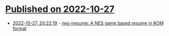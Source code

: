 # [Published on 2022-10-27](index.md)

* [2022-10-27, 20:22:19](https://lobste.rs/s/wfczln/nes_nesume_nes_game_based_resume_rom) - [nes-nesume: A NES game based resume in ROM format](https://github.com/ronaldstoner/nes-nesume)
